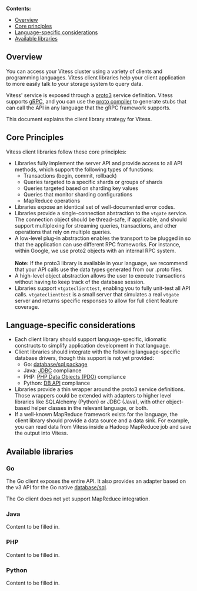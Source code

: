 **Contents:**

<ul class="table-of-contents">
  <li><a href="#overview">Overview</a></li>
  <li><a href="#core-principles">Core principles</a></li>
  <li><a href="#language-specific-considerations">Language-specific considerations</a></li>
  <li><a href="#available-libraries">Available libraries</a></li>
</ul>

## Overview

You can access your Vitess cluster using a variety of clients and
programming languages. Vitess client libraries help your client
application to more easily talk to your storage system to query data.

Vitess' service is exposed through a
[proto3](https://developers.google.com/protocol-buffers/docs/proto3)
service definition. Vitess supports [gRPC](http://www.grpc.io/),
and you can use the 
[proto compiler](https://developers.google.com/protocol-buffers/docs/proto?hl=en#generating)
to generate stubs that can call the API in any language that the
gRPC framework supports.

This document explains the client library strategy for Vitess.

## Core Principles

Vitess client libraries follow these core principles:

* Libraries fully implement the server API and provide access to all
  API methods, which support the following types of functions:
  * Transactions (begin, commit, rollback)
  * Queries targeted to a specific shards or groups of shards
  * Queries targeted based on sharding key values
  * Queries that monitor sharding configurations  
  * MapReduce operations
* Libraries expose an identical set of well-documented error codes.
* Libraries provide a single-connection abstraction to the
  <code>vtgate</code> service. The connection object should be
  thread-safe, if applicable, and should support multiplexing for
  streaming queries, transactions, and other operations that rely
  on multiple queries.
* A low-level plug-in abstraction enables the transport to be plugged
  in so that the application can use different RPC frameworks. For
  instance, within Google, we use proto2 objects with an internal
  RPC system.<br><br>**Note:** If the proto3 library is available in
  your language, we recommend that your API calls use the data types
  generated from our .proto files.
* A high-level object abstraction allows the user to execute transactions
  without having to keep track of the database session.
* Libraries support <code>vtgateclienttest</code>, enabling you to
  fully unit-test all API calls. <code>vtgateclienttest</code> is
  a small server that simulates a real <code>vtgate</code> server
  and returns specific responses to allow for full client feature
  coverage.

## Language-specific considerations
* Each client library should support language-specific, idiomatic
  constructs to simplify application development in that language.
* Client libraries should integrate with the following language-specific
  database drivers, though this support is not yet provided:
  * Go: [database/sql package](http://golang.org/pkg/database/sql/)
  * Java: [JDBC](https://docs.oracle.com/javase/tutorial/jdbc/index.html)
    compliance
  * PHP: [PHP Data Objects \(PDO\)](http://php.net/manual/en/intro.pdo.php)
    compliance
  * Python: [DB API](https://www.python.org/dev/peps/pep-0249/) compliance
* Libraries provide a thin wrapper around the proto3 service definitions.
  Those wrappers could be extended with adapters to higher level libraries
  like SQLAlchemy (Python) or JDBC (Java), with other object-based helper
  classes in the relevant language, or both.
* If a well-known MapReduce framework exists for the language, the client
  library should provide a data source and a data sink. For example, you
  can read data from Vitess inside a Hadoop MapReduce job and save the
  output into Vitess.

## Available libraries

### Go

The Go client exposes the entire API. It also provides an adapter
based on the v3 API for the Go native
[database/sql](http://golang.org/pkg/database/sql/).

The Go client does not yet support MapReduce integration.

### Java

Content to be filled in.

### PHP

Content to be filled in.

### Python

Content to be filled in.

